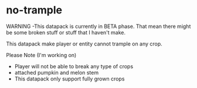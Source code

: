 # no-trample

WARNING
-This datapack is currently in BETA phase. That mean there might be some broken stuff or stuff that I haven't make.

This datapack make player or entity cannot trample on any crop.

Please Note (I'm working on)
- Player will not be able to break any type of crops
- attached pumpkin and melon stem
- This datapack only support fully grown crops
